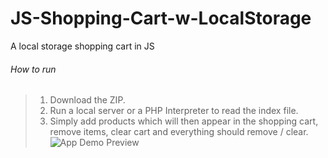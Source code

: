 # JS-Shopping-Cart-w-LocalStorage
A local storage shopping cart in JS
###### How to run
> 1. Download the ZIP.
> 2. Run a local server or a PHP Interpreter to read the index file.
> 3. Simply add products which will then appear in the shopping cart, remove items, clear cart and everything should remove / clear.
![App Demo Preview](resources/img/shopping-kart-LS.png)
